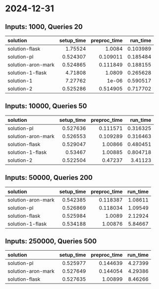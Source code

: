 # 2024-12-31

## Inputs: 1000, Queries 20

| solution           |   setup_time |   preproc_time |   run_time |
|:-------------------|-------------:|---------------:|-----------:|
| solution-flask     |     1.75524  |       1.0084   |   0.103989 |
| solution-pl        |     0.524307 |       0.109011 |   0.185484 |
| solution-aron-mark |     0.524865 |       0.111849 |   0.188155 |
| solution-1-flask   |     4.71808  |       1.0809   |   0.265628 |
| solution-1         |     7.27762  |       1e-06    |   0.590517 |
| solution-2         |     0.525286 |       0.514905 |   0.717702 |

## Inputs: 10000, Queries 50

| solution           |   setup_time |   preproc_time |   run_time |
|:-------------------|-------------:|---------------:|-----------:|
| solution-pl        |     0.527636 |       0.111571 |   0.316325 |
| solution-aron-mark |     0.526553 |       0.109289 |   0.316463 |
| solution-flask     |     0.529047 |       1.00866  |   0.480451 |
| solution-1-flask   |     0.53467  |       1.00885  |   0.804718 |
| solution-2         |     0.522504 |       0.47237  |   3.41123  |

## Inputs: 50000, Queries 200

| solution           |   setup_time |   preproc_time |   run_time |
|:-------------------|-------------:|---------------:|-----------:|
| solution-aron-mark |     0.542385 |       0.118387 |    1.08611 |
| solution-pl        |     0.526869 |       0.118034 |    1.09549 |
| solution-flask     |     0.525984 |       1.0089   |    2.12924 |
| solution-1-flask   |     0.534188 |       1.00876  |    5.84667 |

## Inputs: 250000, Queries 500

| solution           |   setup_time |   preproc_time |   run_time |
|:-------------------|-------------:|---------------:|-----------:|
| solution-pl        |     0.525977 |       0.144639 |    4.27399 |
| solution-aron-mark |     0.527649 |       0.144054 |    4.29386 |
| solution-flask     |     0.527635 |       1.00899  |    8.46266 |